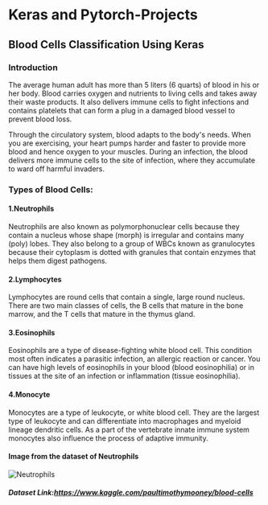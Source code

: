 # Keras and Pytorch-Projects
## Blood Cells Classification Using Keras
### Introduction
The average human adult has more than 5 liters (6 quarts) of blood in his or her body. Blood carries oxygen and nutrients to living cells and takes away their waste products. It also delivers immune cells to fight infections and contains platelets that can form a plug in a damaged blood vessel to prevent blood loss.

Through the circulatory system, blood adapts to the body's needs. When you are exercising, your heart pumps harder and faster to provide more blood and hence oxygen to your muscles. During an infection, the blood delivers more immune cells to the site of infection, where they accumulate to ward off harmful invaders.

### Types of Blood Cells:
 
#### 1.Neutrophils
Neutrophils are also known as polymorphonuclear cells because they contain a nucleus whose shape (morph) is irregular and contains many (poly) lobes. They also belong to a group of WBCs known as granulocytes because their cytoplasm is dotted with granules that contain enzymes that helps them digest pathogens.
#### 2.Lymphocytes
Lymphocytes are round cells that contain a single, large round nucleus. There are two main classes of cells, the B cells that mature in the bone marrow, and the T cells that mature in the thymus gland.
#### 3.Eosinophils
Eosinophils are a type of disease-fighting white blood cell. This condition most often indicates a parasitic infection, an allergic reaction or cancer. You can have high levels of eosinophils in your blood (blood eosinophilia) or in tissues at the site of an infection or inflammation (tissue eosinophilia).
#### 4.Monocyte
Monocytes are a type of leukocyte, or white blood cell. They are the largest type of leukocyte and can differentiate into macrophages and myeloid lineage dendritic cells. As a part of the vertebrate innate immune system monocytes also influence the process of adaptive immunity.

#### Image from the dataset of Neutrophils
![Neutrophils](https://github.com/besthvr12/Pytorch-Projects/blob/master/Neutrophil.jpeg)

##### Dataset Link:https://www.kaggle.com/paultimothymooney/blood-cells
